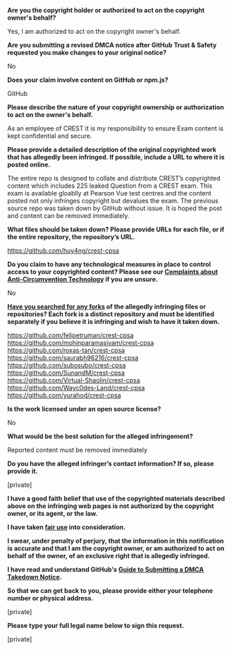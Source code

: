 **Are you the copyright holder or authorized to act on the copyright owner's behalf?**

Yes, I am authorized to act on the copyright owner's behalf.

**Are you submitting a revised DMCA notice after GitHub Trust & Safety requested you make changes to your original notice?**

No

**Does your claim involve content on GitHub or npm.js?**

GitHub

**Please describe the nature of your copyright ownership or authorization to act on the owner's behalf.**

As an employee of CREST it is my responsibility to ensure Exam content is kept confidential and secure.

**Please provide a detailed description of the original copyrighted work that has allegedly been infringed. If possible, include a URL to where it is posted online.**

The entire repo is designed to collate and distribute CREST’s copyrighted content which includes 225 leaked Question from a CREST exam. This exam is available gloablly at Pearson Vue test centres and the content posted not only infringes copyright but devalues the exam. The previous source repo was taken down by GitHub without issue. It is hoped the post and content can be removed immediately.

**What files should be taken down? Please provide URLs for each file, or if the entire repository, the repository’s URL.**

https://github.com/huy4ng/crest-cpsa

**Do you claim to have any technological measures in place to control access to your copyrighted content? Please see our <a href="https://docs.github.com/articles/guide-to-submitting-a-dmca-takedown-notice#complaints-about-anti-circumvention-technology">Complaints about Anti-Circumvention Technology</a> if you are unsure.**

No

**<a href="https://docs.github.com/articles/dmca-takedown-policy#b-what-about-forks-or-whats-a-fork">Have you searched for any forks</a> of the allegedly infringing files or repositories? Each fork is a distinct repository and must be identified separately if you believe it is infringing and wish to have it taken down.**

https://github.com/felipetruman/crest-cpsa  
https://github.com/mohinparamasivam/crest-cpsa  
https://github.com/roxas-tan/crest-cpsa  
https://github.com/saurabh96216/crest-cpsa  
https://github.com/subosubo/crest-cpsa  
https://github.com/SunandM/crest-cpsa  
https://github.com/Virtual-Shaolin/crest-cpsa  
https://github.com/Wayc0des-Land/crest-cpsa  
https://github.com/yurahod/crest-cpsa

**Is the work licensed under an open source license?**

No

**What would be the best solution for the alleged infringement?**

Reported content must be removed immediately

**Do you have the alleged infringer’s contact information? If so, please provide it.**

[private]

**I have a good faith belief that use of the copyrighted materials described above on the infringing web pages is not authorized by the copyright owner, or its agent, or the law.**

**I have taken <a href="https://www.lumendatabase.org/topics/22">fair use</a> into consideration.**

**I swear, under penalty of perjury, that the information in this notification is accurate and that I am the copyright owner, or am authorized to act on behalf of the owner, of an exclusive right that is allegedly infringed.**

**I have read and understand GitHub's <a href="https://docs.github.com/articles/guide-to-submitting-a-dmca-takedown-notice/">Guide to Submitting a DMCA Takedown Notice</a>.**

**So that we can get back to you, please provide either your telephone number or physical address.**

[private]

**Please type your full legal name below to sign this request.**

[private]

